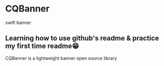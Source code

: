 # CQBanner
swift banner
##  Learning how to use github's readme & practice my first time readme😁
CQBanner is a lightweight banner open source library
